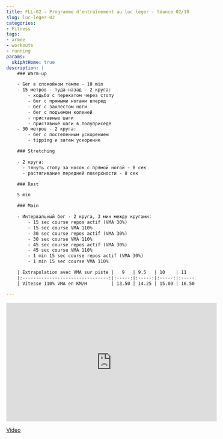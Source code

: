 ```yaml
---
title: FLL-02 - Programme d'entraînement au luc léger - Séance 02/10
slug: luc-leger-02
categories:
- Fitness
tags:
- armee
- workouts
- running
params:
  skipAtHome: true
description: |
    ### Warm-up

    - Бег в спокойном темпе - 10 min
    - 15 метров - туда-назад - 2 круга:
        - ходьба с перекатом через стопу
        - бег с прямыми ногами вперед
        - бег с захлестом ноги
        - бег с подъемом коленей
        - приставные шаги
        - приставные шаги в полуприседе
    - 30 метров - 2 круга:
        - бег с постепенным ускорением
        - tipping и затем ускорение

    ### Stretching

    - 2 круга:
      - тянуть стопу за носок с прямой ногой - 8 сек
      - растягивание передней поверхности - 8 сек

    ### Rest

    5 min

    ### Main

    - Интервальный бег - 2 круга, 3 мин между кругами:
        - 15 sec course repos actif (VMA 30%)
        - 15 sec course VMA 110%
        - 30 sec course repos actif (VMA 30%)
        - 30 sec course VMA 110%
        - 45 sec course repos actif (VMA 30%)
        - 45 sec course VMA 110%
        - 1 min 15 sec course repos actif (VMA 30%)
        - 1 min 15 sec course VMA 110%

    | Extrapolation avec VMA sur piste |   9   | 9.5   | 10    | 11    | 12    | 12.5  | 13.5  | 14    | 15    | 15.5  | 17    | 18    |
    |:--------------------------------:|:-----:|:-----:|:-----:|:-----:|:-----:|:-----:|:-----:|:-----:|:-----:|:-----:|:-----:|:-----:|
    | Vitesse 110% VMA en KM/H         | 13.50 | 14.25 | 15.00 | 16.50 | 18.00 | 18.75 | 20.25 | 21.00 | 22.50 | 23.25 | 25.50 | 27.00 |

---
```

<iframe width="560" height="315" src="https://www.youtube.com/embed/cTxGRuPCT60?si=hG_F14cxT2CKU6dH" title="YouTube video player" frameborder="0" allow="accelerometer; autoplay; clipboard-write; encrypted-media; gyroscope; picture-in-picture; web-share" referrerpolicy="strict-origin-when-cross-origin" allowfullscreen></iframe>

[Video](https://youtu.be/cTxGRuPCT60?si=hG_F14cxT2CKU6dH)

